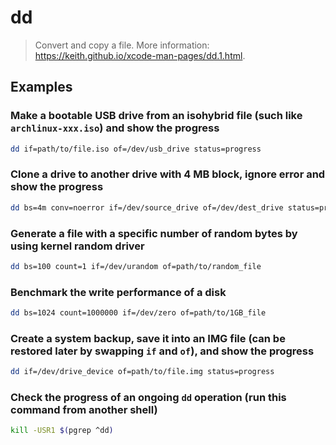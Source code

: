 # dd

> Convert and copy a file. More information: <https://keith.github.io/xcode-man-pages/dd.1.html>.

## Examples

### Make a bootable USB drive from an isohybrid file (such like `archlinux-xxx.iso`) and show the progress

```bash
dd if=path/to/file.iso of=/dev/usb_drive status=progress
```

### Clone a drive to another drive with 4 MB block, ignore error and show the progress

```bash
dd bs=4m conv=noerror if=/dev/source_drive of=/dev/dest_drive status=progress
```

### Generate a file with a specific number of random bytes by using kernel random driver

```bash
dd bs=100 count=1 if=/dev/urandom of=path/to/random_file
```

### Benchmark the write performance of a disk

```bash
dd bs=1024 count=1000000 if=/dev/zero of=path/to/1GB_file
```

### Create a system backup, save it into an IMG file (can be restored later by swapping `if` and `of`), and show the progress

```bash
dd if=/dev/drive_device of=path/to/file.img status=progress
```

### Check the progress of an ongoing `dd` operation (run this command from another shell)

```bash
kill -USR1 $(pgrep ^dd)
```
